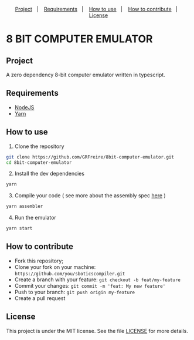 <p align="center">
 <a href="#project">Project</a>&nbsp;&nbsp;&nbsp;|&nbsp;&nbsp;&nbsp;
  <a href="#requirements">Requirements</a>&nbsp;&nbsp;&nbsp;|&nbsp;&nbsp;&nbsp;
  <a href="#how-to-use">How to use</a>&nbsp;&nbsp;&nbsp;|&nbsp;&nbsp;&nbsp;
  <a href="#how-to-contribute">How to contribute</a>&nbsp;&nbsp;&nbsp;|&nbsp;&nbsp;&nbsp;
  <a href="#license">License</a>
</p>

# 8 BIT COMPUTER EMULATOR

## Project
A zero dependency 8-bit computer emulator written in typescript.

## Requirements
* [NodeJS](https://nodejs.org/en/)
* [Yarn](https://yarnpkg.com/)

## How to use

1. Clone the repository
```sh
git clone https://github.com/GRFreire/8bit-computer-emulator.git
cd 8bit-computer-emulator
```
2. Install the dev dependencies
```sh
yarn
```

3. Compile your code ( see more about the assembly spec [here](README/assembly.md) )
```sh
yarn assembler
```

4. Run the emulator
```sh
yarn start
```

## How to contribute
- Fork this repository;
- Clone your fork on your machine: `https://github.com/you/sboticscompiler.git`
- Create a branch with your feature: `git checkout -b feat/my-feature`
- Commit your changes: `git commit -m 'feat: My new feature'`
- Push to your branch: `git push origin my-feature`
- Create a pull request

## License

This project is under the MIT license. See the file [LICENSE](LICENSE) for more details.
